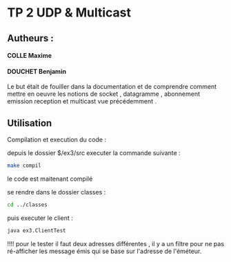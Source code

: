 # TP 2 UDP & Multicast

## Autheurs : 
#### COLLE Maxime 
#### DOUCHET Benjamin

Le but était de fouiller dans la documentation et de comprendre comment mettre en oeuvre les notions de socket , datagramme , abonnement emission reception et multicast vue précédemment .

## Utilisation

Compilation et execution du code :

depuis le dossier $/ex3/src executer la commande suivante :

```sh
make compil
```
le code est maitenant compilé

se rendre dans le dossier classes :

```sh
cd ../classes
```
puis executer le client :
```sh
java ex3.ClientTest
```

!!!! pour le tester il faut deux adresses différentes , il y a un filtre pour ne pas ré-afficher les message émis qui se base sur l'adresse de l'éméteur.



